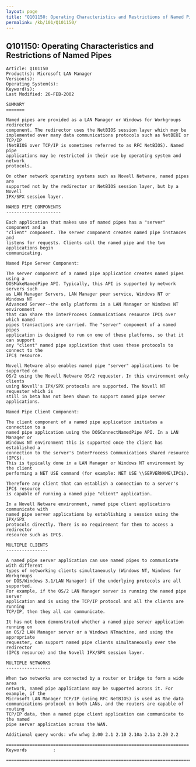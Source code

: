 ```yaml
---
layout: page
title: "Q101150: Operating Characteristics and Restrictions of Named Pipes"
permalink: /kb/101/Q101150/
---
```


## Q101150: Operating Characteristics and Restrictions of Named Pipes

	Article: Q101150
	Product(s): Microsoft LAN Manager
	Version(s): 
	Operating System(s): 
	Keyword(s): 
	Last Modified: 26-FEB-2002
	
	SUMMARY
	=======
	
	Named pipes are provided as a LAN Manager or Windows for Workgroups redirector
	component. The redirector uses the NetBIOS session layer which may be
	implemented over many data communications protocols such as NetBEUI or TCP/IP
	(NetBIOS over TCP/IP is sometimes referred to as RFC NetBIOS). Named pipe
	applications may be restricted in their use by operating system and network
	protocols.
	
	On other network operating systems such as Novell Netware, named pipes are
	supported not by the redirector or NetBIOS session layer, but by a Novell
	IPX/SPX session layer.
	
	NAMED PIPE COMPONENTS
	---------------------
	
	Each application that makes use of named pipes has a "server" component and a
	"client" component. The server component creates named pipe instances and
	listens for requests. Clients call the named pipe and the two applications begin
	communicating.
	
	Named Pipe Server Component:
	
	The server component of a named pipe application creates named pipes using a
	DOSMakeNamedPipe API. Typically, this API is supported by network servers such
	as LAN Manager Servers, LAN Manager peer service, Windows NT or Windows NT
	Advanced Server--the only platforms in a LAN Manager or Windows NT environment
	that can share the InterProcess Communications resource IPC$ over which named
	pipes transactions are carried. The "server" component of a named pipes
	application is designed to run on one of these platforms, so that it can support
	any "client" named pipe application that uses these protocols to connect to the
	IPC$ resource.
	
	Novell Netware also enables named pipe "server" applications to be supported on
	OS/2 using the Novell Netware OS/2 requester. In this environment only clients
	using Novell's IPX/SPX protocols are supported. The Novell NT requester which is
	still in beta has not been shown to support named pipe server applications.
	
	Named Pipe Client Component:
	
	The client component of a named pipe application initiates a connection to a
	named pipe application using the DOSConnectNamedPipe API. In a LAN Manager or
	Windows NT environment this is supported once the client has established a
	connection to the server's InterProcess Communications shared resource (IPC$).
	This is typically done in a LAN Manager or Windows NT environment by the client
	performing a NET USE command (for example: NET USE \\SERVERNAME\IPC$).
	
	Therefore any client that can establish a connection to a server's IPC$ resource
	is capable of running a named pipe "client" application.
	
	In a Novell Netware environment, named pipe client applications communicate with
	named pipe server applications by establishing a session using the IPX/SPX
	protocols directly. There is no requirement for them to access a redirector
	resource such as IPC$.
	
	MULTIPLE CLIENTS
	----------------
	
	A named pipe server application can use named pipes to communicate with different
	types of networking clients simultaneously (Windows NT, Windows for Workgroups
	or DOS/Windows 3.1/LAN Manager) if the underlying protocols are all supported.
	For example, if the OS/2 LAN Manager server is running the named pipe server
	application and is using the TCP/IP protocol and all the clients are running
	TCP/IP, then they all can communicate.
	
	It has not been demonstrated whether a named pipe server application running on
	an OS/2 LAN Manager server or a Windows NTmachine, and using the appropriate
	requester, can support named pipe clients simultaneously over the redirector
	(IPC$ resource) and the Novell IPX/SPX session layer.
	
	MULTIPLE NETWORKS
	-----------------
	
	When two networks are connected by a router or bridge to form a wide area
	network, named pipe applications may be supported across it. For example, if the
	Microsoft LAN Manager TCP/IP (using RFC NetBIOS) is used as the data
	communications protocol on both LANs, and the routers are capable of routing
	TCP/IP data, then a named pipe client application can communicate to the named
	pipe server application across the WAN.
	
	Additional query words: wfw wfwg 2.00 2.1 2.10 2.10a 2.1a 2.20 2.2
	
	======================================================================
	Keywords          :  
	
	=============================================================================
	
